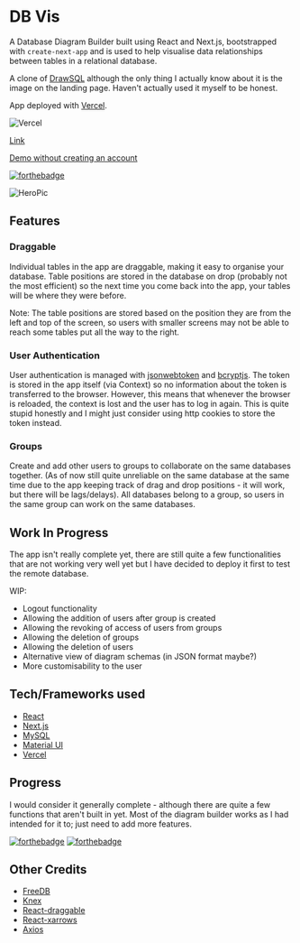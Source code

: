 # DB Vis

A Database Diagram Builder built using React and Next.js, bootstrapped with `create-next-app` and is used to help visualise data relationships between tables in a relational database.

A clone of [DrawSQL](https://drawsql.app/) although the only thing I actually know about it is the image on the landing page. Haven't actually used it myself to be honest.

App deployed with [Vercel](https://vercel.com/).

![Vercel](https://therealsujitk-vercel-badge.vercel.app/?app=dbvis)

[Link](https://dbvis.vercel.app/)

[Demo without creating an account](https://dbvis.vercel.app/guest)

[![forthebadge](https://forthebadge.com/images/badges/works-on-my-machine.svg)](https://forthebadge.com)

![HeroPic](https://user-images.githubusercontent.com/35862661/115776281-8723ad80-a3e6-11eb-9ae3-3271cd528c62.png)

## Features

### Draggable

Individual tables in the app are draggable, making it easy to organise your database. Table positions are stored in the database on drop (probably not the most efficient) so the next time you come back into the app, your tables will be where they were before.

Note: The table positions are stored based on the position they are from the left and top of the screen, so users with smaller screens may not be able to reach some tables put all the way to the right.

### User Authentication

User authentication is managed with [jsonwebtoken](https://www.npmjs.com/package/jsonwebtoken) and [bcryptjs](https://www.npmjs.com/package/bcryptjs). The token is stored in the app itself (via Context) so no information about the token is transferred to the browser. However, this means that whenever the browser is reloaded, the context is lost and the user has to log in again. This is quite stupid honestly and I might just consider using http cookies to store the token instead.

### Groups

Create and add other users to groups to collaborate on the same databases together. (As of now still quite unreliable on the same database at the same time due to the app keeping track of drag and drop positions - it will work, but there will be lags/delays). All databases belong to a group, so users in the same group can work on the same databases.

## Work In Progress

The app isn't really complete yet, there are still quite a few functionalities that are not working very well yet but I have decided to deploy it first to test the remote database.

WIP:

* Logout functionality
* Allowing the addition of users after group is created
* Allowing the revoking of access of users from groups
* Allowing the deletion of groups
* Allowing the deletion of users
* Alternative view of diagram schemas (in JSON format maybe?)
* More customisability to the user

## Tech/Frameworks used

* [React](https://reactjs.org/)
* [Next.js](https://nextjs.org/)
* [MySQL](https://www.mysql.com/)
* [Material UI](https://material-ui.com/)
* [Vercel](https://vercel.com/)

## Progress

I would consider it generally complete - although there are quite a few functions that aren't built in yet. Most of the diagram builder works as I had intended for it to; just need to add more features.

[![forthebadge](https://forthebadge.com/images/badges/gluten-free.svg)](https://forthebadge.com)
[![forthebadge](https://forthebadge.com/images/badges/60-percent-of-the-time-works-every-time.svg)](https://forthebadge.com)

## Other Credits
* [FreeDB](https://freedb.tech/)
* [Knex](http://knexjs.org/)
* [React-draggable](https://www.npmjs.com/package/react-draggable)
* [React-xarrows](https://www.npmjs.com/package/react-xarrows)
* [Axios](https://www.npmjs.com/package/axios)
